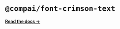 # `@compai/font-crimson-text`

[**Read the docs &rarr;**](https://components.ai/docs/typefaces/crimson-text)
